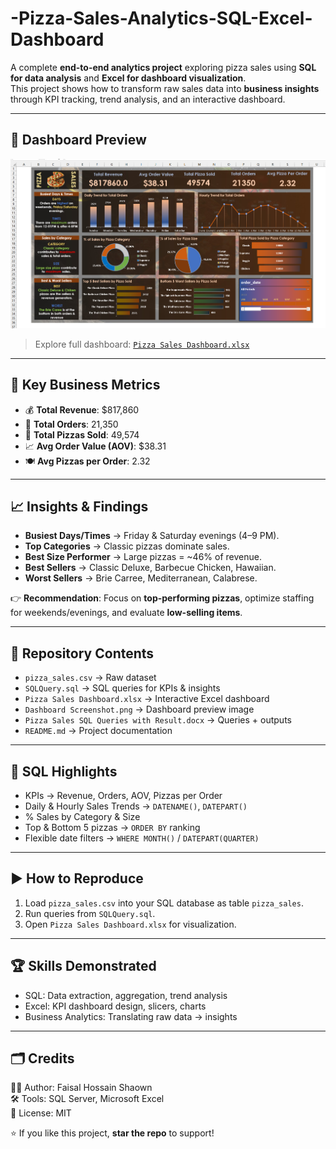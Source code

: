 # -Pizza-Sales-Analytics-SQL-Excel-Dashboard

A complete **end-to-end analytics project** exploring pizza sales using **SQL for data analysis** and **Excel for dashboard visualization**.  
This project shows how to transform raw sales data into **business insights** through KPI tracking, trend analysis, and an interactive dashboard.  

---

## 📸 Dashboard Preview  
![Pizza Sales Dashboard](Dashboard%20Screenshot.png)  

> Explore full dashboard: [`Pizza Sales Dashboard.xlsx`](Pizza%20Sales%20Dashboard.xlsx)  

---

## 🔑 Key Business Metrics  
- 💰 **Total Revenue**: $817,860  
- 🛒 **Total Orders**: 21,350  
- 🍕 **Total Pizzas Sold**: 49,574  
- 📈 **Avg Order Value (AOV)**: $38.31  
- 🍽️ **Avg Pizzas per Order**: 2.32  

---

## 📈 Insights & Findings  
- **Busiest Days/Times** → Friday & Saturday evenings (4–9 PM).  
- **Top Categories** → Classic pizzas dominate sales.  
- **Best Size Performer** → Large pizzas = ~46% of revenue.  
- **Best Sellers** → Classic Deluxe, Barbecue Chicken, Hawaiian.  
- **Worst Sellers** → Brie Carree, Mediterranean, Calabrese.  

👉 **Recommendation**: Focus on **top-performing pizzas**, optimize staffing for weekends/evenings, and evaluate **low-selling items**.  

---

## 📂 Repository Contents  
- `pizza_sales.csv` → Raw dataset  
- `SQLQuery.sql` → SQL queries for KPIs & insights  
- `Pizza Sales Dashboard.xlsx` → Interactive Excel dashboard  
- `Dashboard Screenshot.png` → Dashboard preview image  
- `Pizza Sales SQL Queries with Result.docx` → Queries + outputs  
- `README.md` → Project documentation  

---

## 🧮 SQL Highlights  
- KPIs → Revenue, Orders, AOV, Pizzas per Order  
- Daily & Hourly Sales Trends → `DATENAME()`, `DATEPART()`  
- % Sales by Category & Size  
- Top & Bottom 5 pizzas → `ORDER BY` ranking  
- Flexible date filters → `WHERE MONTH()` / `DATEPART(QUARTER)`  

---

## ▶️ How to Reproduce  
1. Load `pizza_sales.csv` into your SQL database as table `pizza_sales`.  
2. Run queries from `SQLQuery.sql`.  
3. Open `Pizza Sales Dashboard.xlsx` for visualization.  

---

## 🏆 Skills Demonstrated  
- SQL: Data extraction, aggregation, trend analysis  
- Excel: KPI dashboard design, slicers, charts  
- Business Analytics: Translating raw data → insights  

---

## 🗂️ Credits  
👨‍💻 Author: Faisal Hossain Shaown  
🛠️ Tools: SQL Server, Microsoft Excel  
📜 License: MIT  

⭐ If you like this project, **star the repo** to support!
